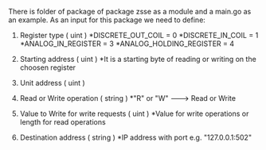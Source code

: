 There is folder of package of package zsse as a module and a main.go as an example.
As an input for this package we need to define:
1. Register type ( uint )
        *DISCRETE_OUT_COIL = 0
	*DISCRETE_IN_COIL = 1
	*ANALOG_IN_REGISTER = 3
	*ANALOG_HOLDING_REGISTER = 4
  
2. Starting address  ( uint )
*It is a starting byte of reading or writing on the choosen register

3. Unit address  ( uint )

4. Read or Write operation ( string )
*"R"  or "W"  --->  Read or Write

5. Value to Write for write requests   ( uint ) 
*Value for write operations or length for read operations

6. Destination address ( string )
*IP address with port e.g. "127.0.0.1:502"
